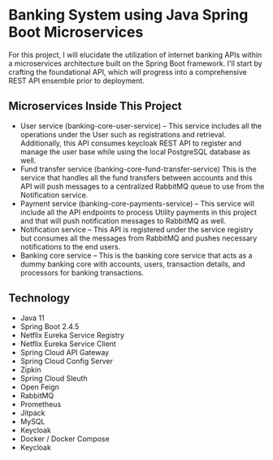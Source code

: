 # Banking System  using Java Spring Boot Microservices


For this project, I will elucidate the utilization of internet banking APIs within a microservices architecture built on the Spring Boot framework. 
I'll start by crafting the foundational API, which will progress into a comprehensive REST API ensemble prior to deployment.

## Microservices Inside This Project

- User service (banking-core-user-service) – This service includes all the operations under the User such as registrations and retrieval. Additionally, this API consumes keycloak REST API to register and manage the user base while using the local PostgreSQL database as well.
- Fund transfer service (banking-core-fund-transfer-service) This is the service that handles all the fund transfers between accounts and this API will push messages to a centralized RabbitMQ queue to use from the Notification service.
- Payment service (banking-core-payments-service) – This service will include all the API endpoints to process Utility payments in this project and that will push notification messages to RabbitMQ as well.
- Notification service – This API is registered under the service registry but consumes all the messages from RabbitMQ and pushes necessary notifications to the end users.
- Banking core service – This is the banking core service that acts as a dummy banking core with accounts, users, transaction details, and processors for banking transactions.
## Technology
- Java 11
- Spring Boot 2.4.5
- Netflix Eureka Service Registry
- Netflix Eureka Service Client
- Spring Cloud API Gateway
- Spring Cloud Config Server
- Zipkin
- Spring Cloud Sleuth
- Open Feign
- RabbitMQ
- Prometheus
- Jitpack
- MySQL
- Keycloak
- Docker / Docker Compose
- Keycloak
